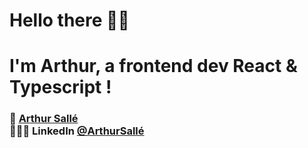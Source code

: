  

# Hello there 👋🏼 
# I'm Arthur, a frontend dev React & Typescript !

<!-- ### I love webdesign, JAMstack, css from scratch, animations, interactions, pizzas, street food & tattoos 🍕

- 🔭 I’m currently working with ReactJS
- 🌱 I’m currently learning TypeScript, JAMstack with NextJS & Gatsby, AnimeJS & GSAP
- 👯 I’m looking to collaborate on funny, meaningful & nice designed projects
- 💬 Ask me about what I love & much moooore ! -->

### 🤪 [Arthur Sallé](https://arthur-salle.fr/) <br/> 👨🏻‍💻 LinkedIn [@ArthurSallé](https://www.linkedin.com/in/arthur-sall%C3%A9/)

